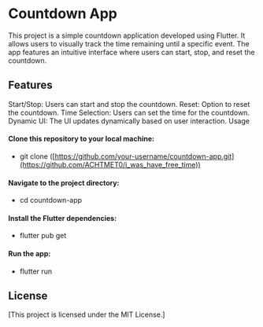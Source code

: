 # Countdown App
This project is a simple countdown application developed using Flutter. It allows users to visually track the time remaining until a specific event. The app features an intuitive interface where users can start, stop, and reset the countdown.

## Features
Start/Stop: Users can start and stop the countdown.
Reset: Option to reset the countdown.
Time Selection: Users can set the time for the countdown.
Dynamic UI: The UI updates dynamically based on user interaction.
Usage

#### Clone this repository to your local machine:
- git clone ([https://github.com/your-username/countdown-app.git](https://github.com/ACHTMET0/i_was_have_free_time))
  
#### Navigate to the project directory:
- cd countdown-app
  
#### Install the Flutter dependencies:
- flutter pub get
  
#### Run the app:
- flutter run

## License
[This project is licensed under the MIT License.]
